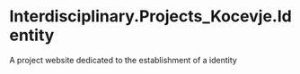 # Interdisciplinary.Projects_Kocevje.Identity
A project website dedicated to the establishment of a identity
